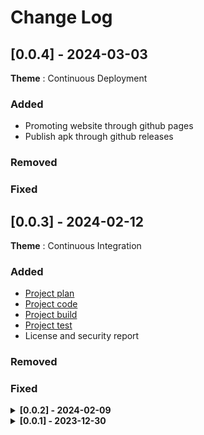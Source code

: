 # Change Log

## [0.0.4] - 2024-03-03

**Theme** : Continuous Deployment

### Added
- Promoting website through github pages
- Publish apk through github releases

### Removed

### Fixed

## [0.0.3] - 2024-02-12

**Theme** : Continuous Integration

### Added
- [Project plan](https://github.com/users/StrategFirst/projects/1)
- [Project code](https://github.com/StrategFirst/CallGuard)
- [Project build](https://github.com/StrategFirst/CallGuard/actions/workflows/app-ci.yml)
- [Project test](https://github.com/StrategFirst/CallGuard/actions/workflows/app-ci.yml)
- License and security report

### Removed

### Fixed

<details>
<summary> <b> [0.0.2] - 2024-02-09 </b> </summary>

**Theme** : Android bases

### Added
- Changelogs
- Basic app

### Removed
- Remove old icons

### Fixed
</details>

<details>
<summary> <b> [0.0.1] - 2023-12-30 </b> </summary>

**Theme** : Global idea

### Added
- Starters assets
- Starters code
- Starters information

### Removed

### Fixed
</details>